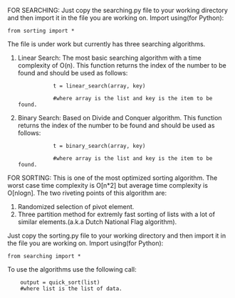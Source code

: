 FOR SEARCHING:
Just copy the searching.py file to your working directory and then import it in the file you are working on.
Import using(for Python):

    from sorting import *

The file is under work but currently has three searching algorithms.
1) Linear Search: The most basic searching algorithm with a time complexity of O(n).
                  This function returns the index of the number to be found and should be used as follows:
                  
                  t = linear_search(array, key)
                  
                  #where array is the list and key is the item to be found.
                 
2) Binary Search: Based on Divide and Conquer algorithm.
                  This function returns the index of the number to be found and should be used as follows:
                  
                  t = binary_search(array, key)
                  
                  #where array is the list and key is the item to be found.

FOR SORTING:
This is one of the most optimized sorting algorithm. The worst case time complexity is O[n*2] but average time complexity is O[nlogn]. The two riveting points of this algorithm are:
1) Randomized selection of pivot element.
2) Three partition method for extremly fast sorting of lists with a lot of similar elements.(a.k.a Dutch National Flag algorithm).


Just copy the sorting.py file to your working directory and then import it in the file you are working on.
Import using(for Python):

    from searching import *
    
To use the algorithms use the following call:
        
        output = quick_sort(list)
        #where list is the list of data.
